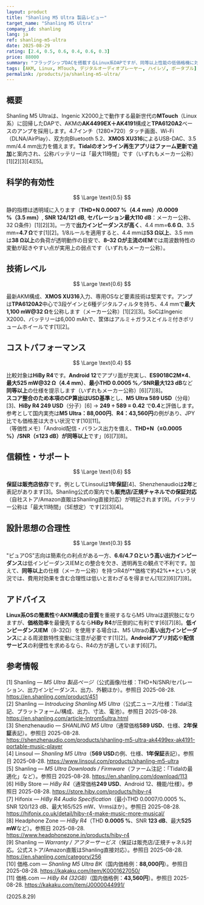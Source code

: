 ```yaml
---
layout: product
title: "Shanling M5 Ultra 製品レビュー"
target_name: "Shanling M5 Ultra"
company_id: shanling
lang: ja
ref: shanling-m5-ultra
date: 2025-08-29
rating: [2.4, 0.5, 0.6, 0.4, 0.6, 0.3]
price: 88000
summary: "フラッグシップDACを搭載するLinux系DAPですが、同等以上性能の低価格機に対し分が悪い構図です"
tags: [AKM, Linux, MTouch, デジタルオーディオプレーヤー, ハイレゾ, ポータブル]
permalink: /products/ja/shanling-m5-ultra/
---
```

## 概要

Shanling M5 Ultraは、Ingenic X2000上で動作する最新世代の**MTouch**（Linux系）に回帰したDAPで、AKMの**AK4499EX＋AK4191**構成と**TPA6120A2**ベースのアンプを採用します。4.7インチ（1280×720）タッチ画面、Wi-Fi（DLNA/AirPlay）、双方向Bluetooth 5.2、**XMOS XU316**によるUSB-DAC、3.5 mm/4.4 mm出力を備えます。**Tidalのオンライン再生アプリはファーム更新で追加**と案内され、公称バッテリーは「最大11時間」です（いずれもメーカー公称）[1][2][3][4][5]。

## 科学的有効性

$$ \Large \text{0.5} $$

静的指標は透明域に入ります（**THD+N 0.0007 %（4.4 mm）/0.0009 %（3.5 mm）**, **SNR 124/121 dB**, **セパレーション最大110 dB**：メーカー公称、32 Ω条件）[1][2][3]。一方で**出力インピーダンスが高く**、4.4 mm=**6.6 Ω**、3.5 mm=**4.7 Ω**です[1][2]。1/8ルールを適用すると、4.4 mmは**53 Ω以上**、3.5 mmは**38 Ω以上**の負荷が透明動作の目安で、**8–32 Ωが主流のIEM**では周波数特性の変動が起きやすい点が実用上の弱点です（いずれもメーカー公称）。

## 技術レベル

$$ \Large \text{0.6} $$

最新AKM構成、**XMOS XU316**入力、専用OSなど要素技術は堅実です。アンプは**TPA6120A2**中心で3段ゲインと6種デジタルフィルタを持ち、4.4 mmで**最大1,100 mW@32 Ω**を公称します（メーカー公称）[1][2][3]。SoCはIngenic X2000、バッテリーは6,000 mAhで、筐体はアルミ＋ガラスとイルミ付きボリュームホイールです[1][2]。

## コストパフォーマンス

$$ \Large \text{0.4} $$

比較対象は**HiBy R4**です。**Android 12**でアプリ面が充実し、**ES9018C2M×4**、**最大525 mW@32 Ω（4.4 mm）**、**最小THD 0.0005 %／SNR最大123 dB**など**同等以上**の仕様を提示します（いずれもメーカー公称）[6][7][8]。  
**スコア整合のため本項のCP算出はUSD基準**とし、**M5 Ultra 589 USD**（分母）[3]、**HiBy R4 249 USD**（分子）[6] → **249 ÷ 589 = 0.42** で**0.4**と評価します。参考として国内実売は**M5 Ultra：88,000円**、**R4：43,560円**の例があり、JPY比でも価格差は大きい状況です[10][11]。  
（等価性メモ）「Android配信・バランス出力を備え、**THD+N（≤0.0005 %）/SNR（≤123 dB）**が**同等以上**です」[6][7][8]。

## 信頼性・サポート

$$ \Large \text{0.6} $$

**保証は販売店依存**です。例としてLinsoulは**1年保証**[4]、Shenzhenaudioは**2年**と表記があります[3]。Shanling公式の案内でも**販売店/正規チャネルでの保証対応**（自社ストア/Amazon直販はShanling直接対応）が明記されます[9]。バッテリー公称は「最大11時間」（SE想定）です[2][3][4]。

## 設計思想の合理性

$$ \Large \text{0.3} $$

"ピュアOS"志向は簡素化の利点がある一方、**6.6/4.7 Ωという高い出力インピーダンス**は低インピーダンスIEMとの整合を欠き、透明再生の観点で不利です。加えて、**同等以上**の仕様（メーカー公称）を持つR4が**価格で約42%**という状況では、費用対効果を含む合理性は低いと言わざるを得ません[1][2][6][7][8]。

## アドバイス

**Linux系OSの簡素性**や**AKM構成の音質**を重視するならM5 Ultraは選択肢になりますが、**価格効率**を最優先するなら**HiBy R4**が圧倒的に有利です[6][7][8]。**低インピーダンスIEM**（8-32Ω）を使用する場合は、M5 Ultraの**高い出力インピーダンス**による周波数特性変動に注意が必要です[1][2]。**Androidアプリ対応**や**配信サービス**の利便性を求めるなら、R4の方が適しています[6][7]。

## 参考情報

[1] Shanling — *M5 Ultra 製品ページ*（公式画像/仕様：THD+N/SNR/セパレーション、出力インピーダンス、出力、外観ほか）。参照日 2025-08-28. https://en.shanling.com/product/451  
[2] Shanling — *Introducing Shanling M5 Ultra*（公式ニュース/仕様：Tidal注記、プラットフォーム/構成、出力、寸法、電池）。参照日 2025-08-28. https://en.shanling.com/article-Introm5ultra.html  
[3] Shenzhenaudio — *SHANLING M5 Ultra*（通常価格**589 USD**、仕様、**2年保証**表記）。参照日 2025-08-28. https://shenzhenaudio.com/products/shanling-m5-ultra-ak4499ex-ak4191-portable-music-player  
[4] Linsoul — *Shanling M5 Ultra*（**569 USD**の例、仕様、**1年保証**表記）。参照日 2025-08-28. https://www.linsoul.com/products/shanling-m5-ultra  
[5] Shanling — *M5 Ultra Downloads / Firmware*（ファーム注記：「Tidalの最適化」など）。参照日 2025-08-28. https://en.shanling.com/download/113  
[6] HiBy Store — *HiBy R4*（通常価格**249 USD**、Android 12、機能/仕様）。参照日 2025-08-28. https://store.hiby.com/products/hiby-r4  
[7] Hifonix — *HiBy R4 Audio Specification*（最小THD 0.0007/0.0005 %、SNR 120/123 dB、最大165/525 mW、Vrmsほか）。参照日 2025-08-28. https://hifonix.co.uk/detail/hiby-r4-make-music-more-musical/  
[8] Headphone Zone — *HiBy R4*（THD **0.0005 %**、SNR **123 dB**、最大**525 mW**など）。参照日 2025-08-28. https://www.headphonezone.in/products/hiby-r4  
[9] Shanling — *Warranty / アフターサービス*（保証は販売店/正規チャネル対応。公式ストア/Amazon直販はShanling直接対応）。参照日 2025-08-28. https://en.shanling.com/category/256  
[10] 価格.com — *Shanling M5 Ultra BK*（国内価格例：**88,000円**）。参照日 2025-08-28. https://kakaku.com/item/K0001627050/  
[11] 価格.com — *HiBy R4 (32GB)*（国内価格例：**43,560円**）。参照日 2025-08-28. https://kakaku.com/item/J0000044991/

(2025.8.29)


